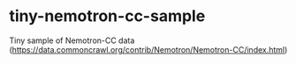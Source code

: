 # tiny-nemotron-cc-sample

Tiny sample of Nemotron-CC data (https://data.commoncrawl.org/contrib/Nemotron/Nemotron-CC/index.html)
